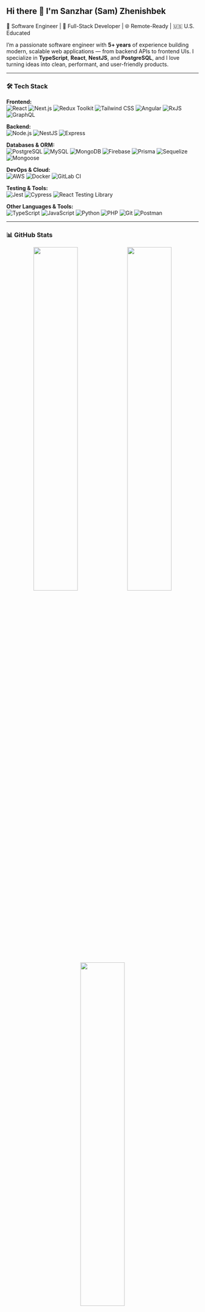 ## Hi there 👋 I'm Sanzhar (Sam) Zhenishbek

🚀 Software Engineer | 🧠 Full-Stack Developer | 🌐 Remote-Ready | 🇺🇸 U.S. Educated

I’m a passionate software engineer with **5+ years** of experience building modern, scalable web applications — from backend APIs to frontend UIs. I specialize in **TypeScript**, **React**, **NestJS**, and **PostgreSQL**, and I love turning ideas into clean, performant, and user-friendly products.

---

### 🛠️ Tech Stack

**Frontend:**  
![React](https://img.shields.io/badge/-React-61DAFB?style=flat&logo=react&logoColor=black)
![Next.js](https://img.shields.io/badge/-Next.js-000?style=flat&logo=nextdotjs)
![Redux Toolkit](https://img.shields.io/badge/-Redux-764ABC?style=flat&logo=redux&logoColor=white)
![Tailwind CSS](https://img.shields.io/badge/-Tailwind-06B6D4?style=flat&logo=tailwindcss&logoColor=white)
![Angular](https://img.shields.io/badge/-Angular-DD0031?style=flat&logo=angular&logoColor=white)
![RxJS](https://img.shields.io/badge/-RxJS-B7178C?style=flat&logo=reactivex)
![GraphQL](https://img.shields.io/badge/-GraphQL-E10098?style=flat&logo=graphql)

**Backend:**  
![Node.js](https://img.shields.io/badge/-Node.js-339933?style=flat&logo=node.js&logoColor=white)
![NestJS](https://img.shields.io/badge/-NestJS-E0234E?style=flat&logo=nestjs&logoColor=white)
![Express](https://img.shields.io/badge/-Express-000?style=flat&logo=express&logoColor=white)

**Databases & ORM:**  
![PostgreSQL](https://img.shields.io/badge/-PostgreSQL-336791?style=flat&logo=postgresql&logoColor=white)
![MySQL](https://img.shields.io/badge/-MySQL-4479A1?style=flat&logo=mysql&logoColor=white)
![MongoDB](https://img.shields.io/badge/-MongoDB-47A248?style=flat&logo=mongodb&logoColor=white)
![Firebase](https://img.shields.io/badge/-Firebase-FFCA28?style=flat&logo=firebase)
![Prisma](https://img.shields.io/badge/-Prisma-2D3748?style=flat&logo=prisma&logoColor=white)
![Sequelize](https://img.shields.io/badge/-Sequelize-52B0E7?style=flat&logo=sequelize&logoColor=white)
![Mongoose](https://img.shields.io/badge/-Mongoose-880000?style=flat)

**DevOps & Cloud:**  
![AWS](https://img.shields.io/badge/-AWS-232F3E?style=flat&logo=amazonaws)
![Docker](https://img.shields.io/badge/-Docker-2496ED?style=flat&logo=docker&logoColor=white)
![GitLab CI](https://img.shields.io/badge/-GitLab%20CI-FC6D26?style=flat&logo=gitlab)

**Testing & Tools:**  
![Jest](https://img.shields.io/badge/-Jest-C21325?style=flat&logo=jest&logoColor=white)
![Cypress](https://img.shields.io/badge/-Cypress-17202C?style=flat&logo=cypress)
![React Testing Library](https://img.shields.io/badge/-Testing%20Library-E33332?style=flat&logo=testing-library)

**Other Languages & Tools:**  
![TypeScript](https://img.shields.io/badge/-TypeScript-3178C6?style=flat&logo=typescript&logoColor=white)
![JavaScript](https://img.shields.io/badge/-JavaScript-F7DF1E?style=flat&logo=javascript&logoColor=black)
![Python](https://img.shields.io/badge/-Python-3776AB?style=flat&logo=python&logoColor=white)
![PHP](https://img.shields.io/badge/-PHP-777BB4?style=flat&logo=php&logoColor=white)
![Git](https://img.shields.io/badge/-Git-F05032?style=flat&logo=git&logoColor=white)
![Postman](https://img.shields.io/badge/-Postman-FF6C37?style=flat&logo=postman&logoColor=white)

---

### 📊 GitHub Stats

<div align="center">
  
  <img src="https://github-readme-stats.vercel.app/api?username=snzhr&show_icons=true&theme=default&hide_title=false&hide=contribs&count_private=true&include_all_commits=true" width="48%" />
  
  <img src="https://github-readme-streak-stats.herokuapp.com/?user=snzhr&theme=default" width="48%" />

  <br/>

  <img src="https://github-readme-stats.vercel.app/api/top-langs/?username=snzhr&layout=compact&langs_count=8&hide=css,html&theme=default" width="48%" />

</div>

---
